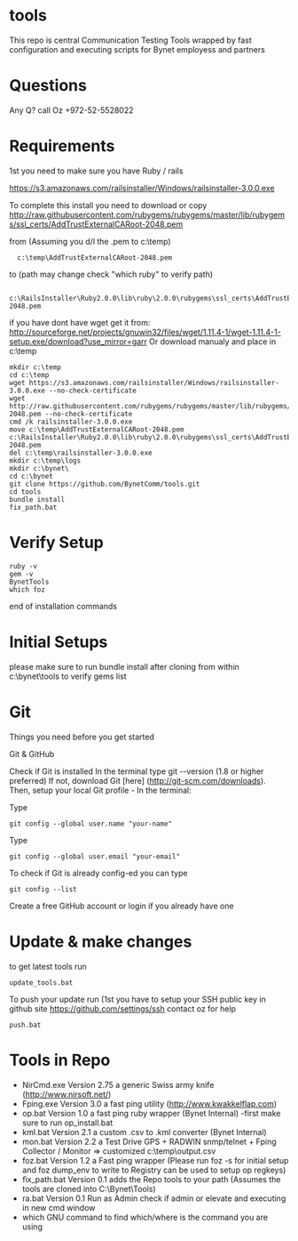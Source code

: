 # tools
This repo is central Communication Testing Tools wrapped by fast configuration and executing scripts for Bynet employess and partners

# Questions
Any Q? call Oz +972-52-5528022

# Requirements
1st you need to make sure you have Ruby / rails
 
 https://s3.amazonaws.com/railsinstaller/Windows/railsinstaller-3.0.0.exe

 To complete this install you need to download or copy 
  http://raw.githubusercontent.com/rubygems/rubygems/master/lib/rubygems/ssl_certs/AddTrustExternalCARoot-2048.pem
  
from (Assuming you d/l the .pem to c:\temp)
```
  c:\temp\AddTrustExternalCARoot-2048.pem
```  
to (path may change check "which ruby" to verify path)
```  
  c:\RailsInstaller\Ruby2.0.0\lib\ruby\2.0.0\rubygems\ssl_certs\AddTrustExternalCARoot-2048.pem
```
if you have dont have  wget get it from: http://sourceforge.net/projects/gnuwin32/files/wget/1.11.4-1/wget-1.11.4-1-setup.exe/download?use_mirror=garr Or download manualy and place in c:\temp  
```
mkdir c:\temp
cd c:\temp
wget https://s3.amazonaws.com/railsinstaller/Windows/railsinstaller-3.0.0.exe --no-check-certificate
wget http://raw.githubusercontent.com/rubygems/rubygems/master/lib/rubygems/ssl_certs/AddTrustExternalCARoot-2048.pem --no-check-certificate
cmd /k railsinstaller-3.0.0.exe
move c:\temp\AddTrustExternalCARoot-2048.pem c:\RailsInstaller\Ruby2.0.0\lib\ruby\2.0.0\rubygems\ssl_certs\AddTrustExternalCARoot-2048.pem
del c:\temp\railsinstaller-3.0.0.exe  
mkdir c:\temp\logs
mkdir c:\bynet\
cd c:\bynet
git clone https://github.com/BynetComm/tools.git
cd tools
bundle install
fix_path.bat
```
# Verify Setup
```
ruby -v
gem -v
BynetTools
which foz
```
end of installation commands

# Initial Setups  

please make sure to run bundle install after cloning from within c:\bynet\tools to verify gems list

# Git
Things you need before you get started

Git & GitHub

Check if Git is installed
In the terminal type git --version (1.8 or higher preferred)
If not, download Git [here] (http://git-scm.com/downloads). 
Then, setup your local Git profile - In the terminal:

Type 
```
git config --global user.name "your-name"
```
Type 
```
git config --global user.email "your-email"
```
To check if Git is already config-ed you can type 
```
git config --list
```
Create a free GitHub account or login if you already have one


# Update & make changes
to get latest tools run
```
update_tools.bat
```
To push your update run (1st you have to setup your SSH public key in github site https://github.com/settings/ssh contact oz for help 
```
push.bat
```



# Tools in Repo

- NirCmd.exe    Version 2.75 a generic Swiss army knife  (http://www.nirsoft.net/)
- Fping.exe     Version 3.0  a fast ping utility (http://www.kwakkelflap.com)
- op.bat        Version 1.0  a fast ping ruby wrapper (Bynet Internal) -first make sure to run op_install.bat 
- kml.bat       Version 2.1 a custom .csv to .kml converter (Bynet Internal)
- mon.bat       Version 2.2 a Test Drive GPS + RADWIN snmp/telnet + Fping Collector / Monitor => customized c:\temp\output.csv    
- foz.bat       Version 1.2 a Fast ping wrapper (Please run foz -s for initial setup and foz dump_env to write to Registry can be used to setup op regkeys)
- fix_path.bat  Version 0.1 adds the Repo tools to your path (Assumes the tools are cloned into C:\Bynet\Tools)
- ra.bat        Version 0.1 Run as Admin check if admin or elevate and executing in new cmd window
- which         GNU command to find which/where is the command you are using 